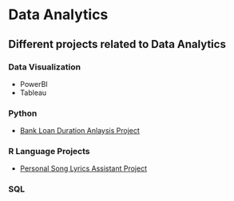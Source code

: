 # Data Analytics
## Different projects related to Data Analytics

### Data Visualization
- PowerBI
- Tableau

### Python
  - [Bank Loan Duration Anlaysis Project](/DataAnalytics/Python%20Projects/)

### R Language Projects
  - [Personal Song Lyrics Assistant Project](/DataAnalytics/Personal%20Song%20Lyrics%20Assistant/)
  

### SQL
